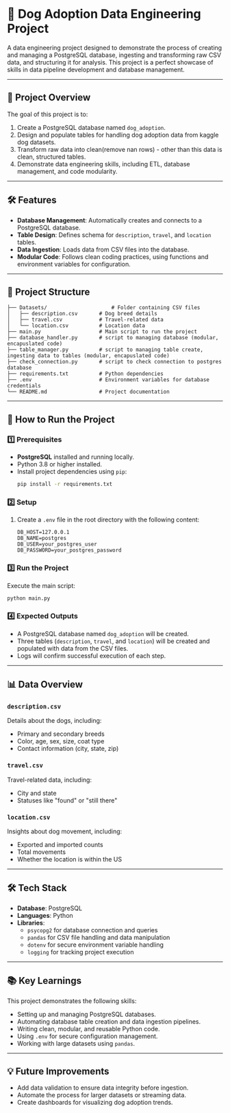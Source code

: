 
# 🐾 Dog Adoption Data Engineering Project

A data engineering project designed to demonstrate the process of creating and managing a PostgreSQL database, ingesting and transforming raw CSV data, and structuring it for analysis. This project is a perfect showcase of skills in data pipeline development and database management.

---

## 📝 Project Overview

The goal of this project is to:

1. Create a PostgreSQL database named `dog_adoption`.
2. Design and populate tables for handling dog adoption data from kaggle dog datasets.
3. Transform raw data into clean(remove nan rows) - other than this data is clean, structured tables.
4. Demonstrate data engineering skills, including ETL, database management, and code modularity.

---

## 🛠️ Features

- **Database Management**: Automatically creates and connects to a PostgreSQL database.
- **Table Design**: Defines schema for `description`, `travel`, and `location` tables.
- **Data Ingestion**: Loads data from CSV files into the database.
- **Modular Code**: Follows clean coding practices, using functions and environment variables for configuration.

---

## 📂 Project Structure

```plaintext
├── Datasets/                     # Folder containing CSV files
│   ├── description.csv       # Dog breed details
│   ├── travel.csv            # Travel-related data
│   └── location.csv          # Location data
├── main.py                   # Main script to run the project
├── database_handler.py       # script to managing database (modular, encapuslated code)
├── table_manager.py          # script to managing table create, ingesting data to tables (modular, encapuslated code)
├── check_connection.py       # script to check connection to postgres database
├── requirements.txt          # Python dependencies
├── .env                      # Environment variables for database credentials
└── README.md                 # Project documentation
```

---

## 🚀 How to Run the Project

### 1️⃣ Prerequisites

- **PostgreSQL** installed and running locally.
- Python 3.8 or higher installed.
- Install project dependencies using `pip`:
  ```bash
  pip install -r requirements.txt
  ```

### 2️⃣ Setup

1. Create a `.env` file in the root directory with the following content:
   ```env
   DB_HOST=127.0.0.1
   DB_NAME=postgres
   DB_USER=your_postgres_user
   DB_PASSWORD=your_postgres_password
   ```

### 3️⃣ Run the Project

Execute the main script:
```bash
python main.py
```

### 4️⃣ Expected Outputs

- A PostgreSQL database named `dog_adoption` will be created.
- Three tables (`description`, `travel`, and `location`) will be created and populated with data from the CSV files.
- Logs will confirm successful execution of each step.

---

## 📊 Data Overview

### `description.csv`
Details about the dogs, including:
- Primary and secondary breeds
- Color, age, sex, size, coat type
- Contact information (city, state, zip)

### `travel.csv`
Travel-related data, including:
- City and state
- Statuses like "found" or "still there"

### `location.csv`
Insights about dog movement, including:
- Exported and imported counts
- Total movements
- Whether the location is within the US

---

## 🛠️ Tech Stack

- **Database**: PostgreSQL
- **Languages**: Python
- **Libraries**:
  - `psycopg2` for database connection and queries
  - `pandas` for CSV file handling and data manipulation
  - `dotenv` for secure environment variable handling
  - `logging` for tracking project execution

---

## 📚 Key Learnings

This project demonstrates the following skills:
- Setting up and managing PostgreSQL databases.
- Automating database table creation and data ingestion pipelines.
- Writing clean, modular, and reusable Python code.
- Using `.env` for secure configuration management.
- Working with large datasets using `pandas`.

---

## 💡 Future Improvements

- Add data validation to ensure data integrity before ingestion.
- Automate the process for larger datasets or streaming data.
- Create dashboards for visualizing dog adoption trends.